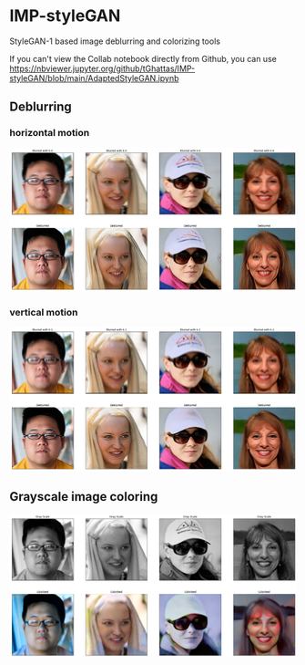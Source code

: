 # IMP-styleGAN
StyleGAN-1 based image deblurring and colorizing tools

If you can't view the Collab notebook directly from Github, you can use https://nbviewer.jupyter.org/github/tGhattas/IMP-styleGAN/blob/main/AdaptedStyleGAN.ipynb

## Deblurring

### horizontal motion
![deblur_1](/deblur_5000_k1.png)
### vertical motion
![deblur_2](/deblur_5000_k2.png)

## Grayscale image coloring

![shepards](/coloring.png)
